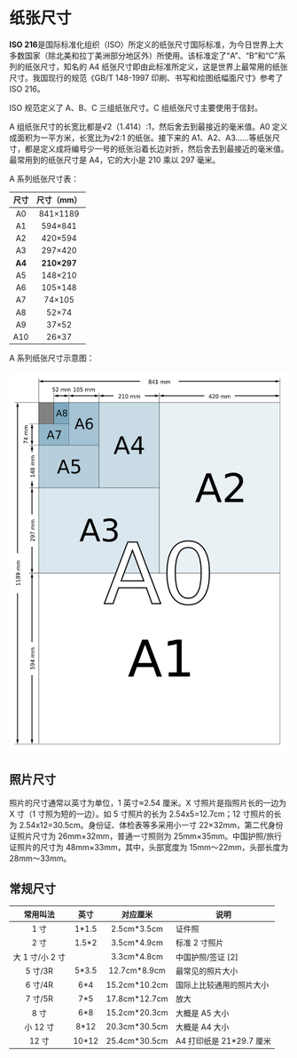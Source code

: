 # 纸张尺寸

**ISO 216**是国际标准化组织（ISO）所定义的纸张尺寸国际标准，为今日世界上大多数国家（除北美和拉丁美洲部分地区外）所使用。该标准定了“A”、“B”和“C”系列的纸张尺寸，知名的 A4 纸张尺寸即由此标准所定义，这是世界上最常用的纸张尺寸。我国现行的规范《GB/T 148-1997 印刷、书写和绘图纸幅面尺寸》参考了 ISO 216。

ISO 规范定义了 A、B、C 三组纸张尺寸。C 组纸张尺寸主要使用于信封。

A 组纸张尺寸的长宽比都是√2（1.414）:1，然后舍去到最接近的毫米值。A0 定义成面积为一平方米，长宽比为√2:1 的纸张。接下来的 A1、A2、A3……等纸张尺寸，都是定义成将编号少一号的纸张沿着长边对折，然后舍去到最接近的毫米值。最常用到的纸张尺寸是 A4，它的大小是 210 乘以 297 毫米。

A 系列纸张尺寸表：

| 尺寸     | 尺寸（mm）      |
|:------:|:-----------:|
| A0     | 841×1189    |
| A1     | 594×841     |
| A2     | 420×594     |
| A3     | 297×420     |
| **A4** | **210×297** |
| A5     | 148×210     |
| A6     | 105×148     |
| A7     | 74×105      |
| A8     | 52×74       |
| A9     | 37×52       |
| A10    | 26×37       |

A 系列纸张尺寸示意图：

![A 系列纸张尺寸图](img/A系列纸张尺寸图.png)

## 照片尺寸

照片的尺寸通常以英寸为单位，1 英寸≈2.54 厘米。X 寸照片是指照片长的一边为 X 寸（1 寸照为短的一边）。如 5 寸照片的长为 2.54x5=12.7cm；12 寸照片的长为 2.54x12=30.5cm。身份证、体检表等多采用小一寸 22×32mm，第二代身份证照片尺寸为 26mm×32mm，普通一寸照则为 25mm×35mm。中国护照/旅行证照片的尺寸为 48mm×33mm，其中，头部宽度为 15mm～22mm，头部长度为 28mm～33mm。

## 常规尺寸

| 常用叫法    | 英寸    | 对应厘米          | 说明              |
|:-------:|:-----:|:-------------:| --------------- |
| 1 寸      | 1*1.5 | 2.5cm*3.5cm   | 证件照             |
| 2 寸      | 1.5*2 | 3.5cm*4.9cm   | 标准 2 寸照片          |
| 大 1 寸/小 2 寸 |       | 3.3cm*4.8cm   | 中国护照/签证 [2]     |
| 5 寸/3R   | 5*3.5 | 12.7cm*8.9cm  | 最常见的照片大小        |
| 6 寸/4R   | 6*4   | 15.2cm*10.2cm | 国际上比较通用的照片大小    |
| 7 寸/5R   | 7*5   | 17.8cm*12.7cm | 放大              |
| 8 寸      | 6*8   | 15.2cm*20.3cm | 大概是 A5 大小         |
| 小 12 寸    | 8*12  | 20.3cm*30.5cm | 大概是 A4 大小         |
| 12 寸     | 10*12 | 25.4cm*30.5cm | A4 打印纸是 21*29.7 厘米 |
